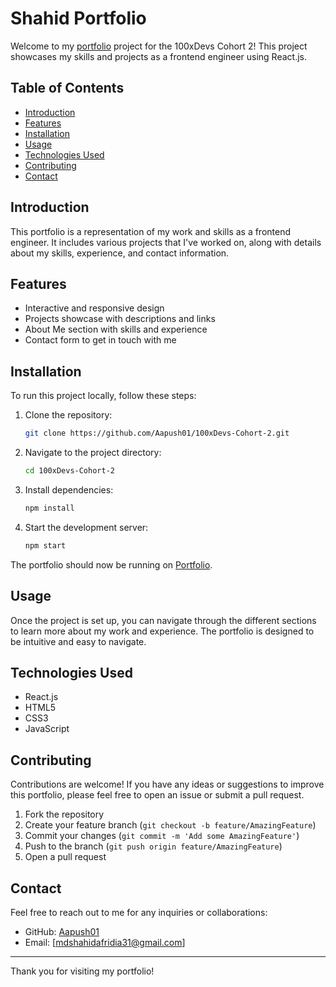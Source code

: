  # Shahid Portfolio

Welcome to my [portfolio](https://my-portfolio-three-sigma-82.vercel.app/) project for the 100xDevs Cohort 2! This project showcases my skills and projects as a frontend engineer using React.js.

## Table of Contents

- [Introduction](#introduction)
- [Features](#features)
- [Installation](#installation)
- [Usage](#usage)
- [Technologies Used](#technologies-used)
- [Contributing](#contributing)
- [Contact](#contact)

## Introduction

This portfolio is a representation of my work and skills as a frontend engineer. It includes various projects that I've worked on, along with details about my skills, experience, and contact information.

## Features

- Interactive and responsive design
- Projects showcase with descriptions and links
- About Me section with skills and experience
- Contact form to get in touch with me

## Installation

To run this project locally, follow these steps:

1. Clone the repository:
    ```sh
    git clone https://github.com/Aapush01/100xDevs-Cohort-2.git
    ```
2. Navigate to the project directory:
    ```sh
    cd 100xDevs-Cohort-2
    ```
3. Install dependencies:
    ```sh
    npm install
    ```
4. Start the development server:
    ```sh
    npm start
    ```

The portfolio should now be running on [Portfolio](https://my-portfolio-three-sigma-82.vercel.app/).

## Usage

Once the project is set up, you can navigate through the different sections to learn more about my work and experience. The portfolio is designed to be intuitive and easy to navigate.

## Technologies Used

- React.js
- HTML5
- CSS3
- JavaScript
 

## Contributing

Contributions are welcome! If you have any ideas or suggestions to improve this portfolio, please feel free to open an issue or submit a pull request.

1. Fork the repository
2. Create your feature branch (`git checkout -b feature/AmazingFeature`)
3. Commit your changes (`git commit -m 'Add some AmazingFeature'`)
4. Push to the branch (`git push origin feature/AmazingFeature`)
5. Open a pull request

 

## Contact

Feel free to reach out to me for any inquiries or collaborations:

- GitHub: [Aapush01](https://github.com/Aapush01)
- Email: [mdshahidafridia31@gmail.com]

---

Thank you for visiting my portfolio!
